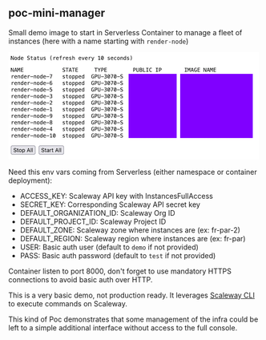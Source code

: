 poc-mini-manager
----------------

Small demo image to start in Serverless Container to manage a fleet of instances (here with a name starting with `render-node`)

![](picture.png)

Need this env vars coming from Serverless (either namespace or container deployment):

- ACCESS_KEY: Scaleway API key with InstancesFullAccess
- SECRET_KEY: Corresponding Scaleway API secret key
- DEFAULT_ORGANIZATION_ID: Scaleway Org ID
- DEFAULT_PROJECT_ID: Scaleway Project ID
- DEFAULT_ZONE: Scaleway zone where instances are (ex: fr-par-2)
- DEFAULT_REGION: Scaleway region where instances are (ex: fr-par)
- USER: Basic auth user (default to `demo` if not provided)
- PASS: Basic auth password (default to `test` if not provided)

Container listen to port 8000, don't forget to use mandatory HTTPS connections to avoid basic auth over HTTP.

This is a very basic demo, not production ready. It leverages [Scaleway CLI](https://github.com/scaleway/scaleway-cli) to execute commands on Scaleway.

This kind of Poc demonstrates that some management of the infra could be left to a simple additional interface without access to the full console.
